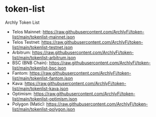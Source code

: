 # token-list
Archly Token List

* Telos Mainnet: https://raw.githubusercontent.com/ArchlyFi/token-list/main/tokenlist-mainnet.json
* Telos Testnet: https://raw.githubusercontent.com/ArchlyFi/token-list/main/tokenlist-testnet.json
* Arbitrum: https://raw.githubusercontent.com/ArchlyFi/token-list/main/tokenlist-arbitrum.json
* BSC (BNB Chain): https://raw.githubusercontent.com/ArchlyFi/token-list/main/tokenlist-bsc.json
* Fantom: https://raw.githubusercontent.com/ArchlyFi/token-list/main/tokenlist-fantom.json
* Kava: https://raw.githubusercontent.com/ArchlyFi/token-list/main/tokenlist-kava.json
* Optimism: https://raw.githubusercontent.com/ArchlyFi/token-list/main/tokenlist-optimism.json
* Polygon (Matic): https://raw.githubusercontent.com/ArchlyFi/token-list/main/tokenlist-polygon.json

